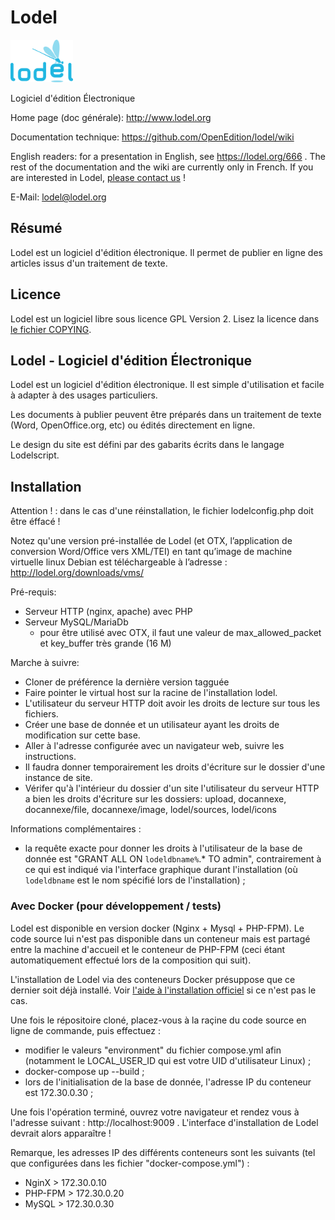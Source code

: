 Lodel 
=====

<img src="https://github.com/OpenEdition/lodel/blob/master/share/images/lodel_couleur.png" width="100">

Logiciel d'édition Électronique

Home page (doc générale): http://www.lodel.org

Documentation technique: https://github.com/OpenEdition/lodel/wiki

English readers: for a presentation in English, see https://lodel.org/666 . The rest of the documentation and the wiki are currently only in French. If you are interested in Lodel, [please contact us](lodel@lodel.org) !  
    
E-Mail: lodel@lodel.org

Résumé
-------

Lodel est un logiciel d'édition électronique. Il permet de publier en ligne des articles issus d'un traitement de texte.


Licence
-------

Lodel est un logiciel libre sous licence GPL Version 2. Lisez la licence dans [le fichier COPYING](https://github.com/OpenEdition/lodel/blob/master/COPYING).


Lodel - Logiciel d'édition Électronique
----------------------------------------

Lodel est un logiciel d'édition électronique. Il est simple d'utilisation et
facile à adapter à des usages particuliers.

Les documents à publier peuvent être préparés dans un traitement de texte (Word,
OpenOffice.org, etc) ou édités directement en ligne.

Le design du site est défini par des gabarits écrits dans le langage Lodelscript.

Installation
------------

Attention ! : dans le cas d'une réinstallation, le fichier lodelconfig.php doit être éffacé !


Notez qu'une version pré-installée de Lodel (et OTX, l’application de conversion Word/Office vers XML/TEI) en tant qu’image de machine virtuelle linux Debian est téléchargeable à l’adresse : http://lodel.org/downloads/vms/

Pré-requis:
  - Serveur HTTP (nginx, apache) avec PHP
  - Serveur MySQL/MariaDb
    - pour être utilisé avec OTX, il faut une valeur de max_allowed_packet et key_buffer très grande (16 M)


Marche à suivre:
  - Cloner de préférence la dernière version tagguée
  - Faire pointer le virtual host sur la racine de l'installation lodel.
  - L'utilisateur du serveur HTTP doit avoir les droits de lecture sur tous les fichiers.
  - Créer une base de donnée et un utilisateur ayant les droits de modification sur cette base.
  - Aller à l'adresse configurée avec un navigateur web, suivre les instructions.
  - Il faudra donner temporairement les droits d'écriture sur le dossier d'une instance de site.
  - Vérifer qu'à l'intérieur du dossier d'un site l'utilisateur du serveur HTTP a bien les droits d'écriture sur les dossiers:
      upload, docannexe, docannexe/file, docannexe/image, lodel/sources, lodel/icons
      
Informations complémentaires :
  - la requête exacte pour donner les droits à l'utilisateur de la base de 
donnée est "GRANT ALL ON `lodeldbname%`.* TO admin", contrairement à ce qui est
indiqué via l'interface graphique durant l'installation (où `lodeldbname` est le nom spécifié lors de l'installation) ;
      
      

### Avec Docker (pour développement / tests) ###

Lodel est disponible en version docker (Nginx + Mysql + PHP-FPM). Le code 
source lui n'est pas disponible dans un conteneur mais est partagé entre la machine
d'accueil et le conteneur de PHP-FPM (ceci étant automatiquement effectué lors de la
composition qui suit).

L'installation de Lodel via des conteneurs Docker présuppose que ce dernier soit 
déjà installé. Voir [l'aide à l'installation officiel](https://docs.docker.com/engine/installation/)
si ce n'est pas le cas.

Une fois le répositoire cloné, placez-vous à la raçine du code source en ligne de 
commande, puis effectuez :
  - modifier le valeurs "environment" du fichier compose.yml afin (notamment le
    LOCAL_USER_ID qui est votre UID d'utilisateur Linux) ;
  - docker-compose up --build ;
  - lors de l'initialisation de la base de donnée, l'adresse IP du conteneur est 172.30.0.30 ; 
  
  Une fois l'opération terminé, ouvrez votre navigateur et rendez vous à l'adresse 
  suivant : http://localhost:9009 . L'interface d'installation de Lodel devrait alors
  apparaître !
  
Remarque, les adresses IP des différents conteneurs sont les suivants (tel que
configurées dans les fichier "docker-compose.yml") :
  - NginX > 172.30.0.10
  - PHP-FPM > 172.30.0.20
  - MySQL > 172.30.0.30 
